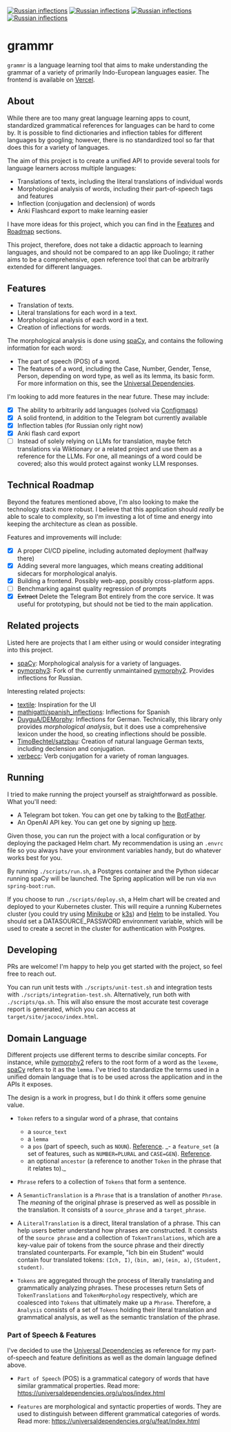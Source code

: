 [![Russian inflections](https://github.com/twaslowski/grammr/actions/workflows/deploy_inflection_ru.yaml/badge.svg)](https://github.com/twaslowski/grammr/actions/workflows/deploy_inflection_ru.yaml)
[![Russian inflections](https://github.com/twaslowski/grammr/actions/workflows/deploy_morphology.yaml/badge.svg)](https://github.com/twaslowski/grammr/actions/workflows/deploy_multi_inflection.yaml)
[![Russian inflections](https://github.com/twaslowski/grammr/actions/workflows/deploy_multi_inflection.yaml/badge.svg)](https://github.com/twaslowski/grammr/actions/workflows/deploy_morphology.yaml)
[![Russian inflections](https://github.com/twaslowski/grammr/actions/workflows/deploy_core.yml/badge.svg)](https://github.com/twaslowski/grammr/actions/workflows/deploy_core.yml)

# grammr

`grammr` is a language learning tool that aims to make understanding the grammar of a variety
of primarily Indo-European languages easier. The frontend is available on
[Vercel](https://grmmr.vercel.app/).

## About

While there are too many great language learning apps to count, standardized grammatical references
for languages can be hard to come by. It is possible to find dictionaries and inflection tables for
different languages by googling; however, there is no standardized tool so far that does this
for a variety of languages.

The aim of this project is to create a unified API to provide several tools for language learners
across multiple languages:

- Translations of texts, including the literal translations of individual words
- Morphological analysis of words, including their part-of-speech tags and features
- Inflection (conjugation and declension) of words
- Anki Flashcard export to make learning easier

I have more ideas for this project, which you can find in the [Features](#Features) and
[Roadmap](#Roadmap) sections.

This project, therefore, does not take a didactic approach to learning languages, and should
not be compared to an app like Duolingo; it rather aims to be a comprehensive, open reference
tool that can be arbitrarily extended for different languages.

## Features

- Translation of texts.
- Literal translations for each word in a text.
- Morphological analysis of each word in a text.
- Creation of inflections for words.

The morphological analysis is done using [spaCy](https://spacy.io/), and contains the following information for each word:

- The part of speech (POS) of a word.
- The features of a word, including the Case, Number, Gender, Tense, Person, depending on word type,
as well as its lemma, its basic form.
For more information on this, see the [Universal Dependencies](https://universaldependencies.org/u/feat/index.html).

I'm looking to add more features in the near future. These may include:

- [x] The ability to arbitrarily add languages (solved via [Configmaps](https://github.com/twaslowski/grammr/commit/889284f0#diff-782f304121c40d11b8bcd8db123db62a7a8192bbcc8b8098cf07064774cc7c24))
- [x] A solid frontend, in addition to the Telegram bot currently available
- [x] Inflection tables (for Russian only right now)
- [x] Anki flash card export
- [ ] Instead of solely relying on LLMs for translation, maybe fetch translations via Wiktionary
or a related project and use them as a reference for the LLMs. For one, all meanings of a word
could be covered; also this would protect against wonky LLM responses.

## Technical Roadmap

Beyond the features mentioned above, I'm also looking to make the technology stack more robust.
I believe that this application should _really_ be able to scale to complexity, so I'm investing
a lot of time and energy into keeping the architecture as clean as possible.

Features and improvements will include:

- [x] A proper CI/CD pipeline, including automated deployment (halfway there)
- [x] Adding several more languages, which means creating additional sidecars for morphological
analyis.
- [x] Building a frontend. Possibly web-app, possibly cross-platform apps.
- [ ] Benchmarking against quality regression of prompts
- [x] ~~Extract~~ Delete the Telegram Bot entirely from the core service. It was useful for prototyping, but
should not be tied to the main application.

## Related projects

Listed here are projects that I am either using or would consider integrating into this project.

- [spaCy](https://spacy.io/): Morphological analysis for a variety of languages.
- [pymorphy3](https://github.com/no-plagiarism/pymorphy3): Fork of the currently unmaintained [pymorphy2](https://github.com/pymorphy2/pymorphy2).
Provides inflections for Russian.

Interesting related projects:

- [textile](https://github.com/SalahEddineGhamri/textile): Inspiration for the UI
- [mathigatti/spanish_inflections](https://github.com/mathigatti/spanish_inflections?tab=readme-ov-file): Inflections for Spanish
- [DuyguA/DEMorphy](https://github.com/DuyguA/DEMorphy): Inflections for German. Technically, this library
only provides _morphological analysis_, but it does use a comprehensive lexicon under the hood,
so creating inflections should be possible.
- [TimoBechtel/satzbau](https://github.com/TimoBechtel/satzbau): Creation of natural language German texts, including declension and conjugation.
- [verbecc](https://github.com/bretttolbert/verbecc): Verb conjugation for a variety of roman languages.

## Running

I tried to make running the project yourself as straightforward as possible. What you'll need:

- A Telegram bot token. You can get one by talking to the [BotFather](https://t.me/botfather).
- An OpenAI API key. You can get one by signing up [here](https://platform.openai.com/signup).

Given those, you can run the project with a local configuration or by deploying the packaged
Helm chart. My recommendation is using an `.envrc` file so you always have your environment variables
handy, but do whatever works best for you.

By running `./scripts/run.sh`, a Postgres container and the Python sidecar running spaCy will be
launched. The Spring application will be run via `mvn spring-boot:run`.

If you choose to run `./scripts/deploy.sh`, a Helm chart will be created and deployed to your
Kubernetes cluster. This will require a running Kubernetes cluster (you could try using
[Minikube](https://minikube.sigs.k8s.io/docs/) or [k3s](https://k3s.io/)) and
[Helm](https://helm.sh/) to be installed. You should set a DATASOURCE_PASSWORD environment variable,
which will be used to create a secret in the cluster for authentication with Postgres.

## Developing

PRs are welcome! I'm happy to help you get started with the project, so feel free to reach out.

You can run unit tests with `./scripts/unit-test.sh` and integration tests with `./scripts/integration-test.sh`.
Alternatively, run both with `./scripts/qa.sh`. This will also ensure the most accurate test coverage
report is generated, which you can access at `target/site/jacoco/index.html`.

## Domain Language

Different projects use different terms to describe similar concepts. For instance, while
[pymorphy2](https://github.com/pymorphy2/pymorphy2) refers to the root form of a word as the `lexeme`,
[spaCy](https://spacy.io/) refers to it as the `lemma`. I've tried to standardize the terms used in
a unified domain language that is to be used across the application and in the APIs it exposes.

The design is a work in progress, but I do think it offers some genuine value.

- `Token` refers to a singular word of a phrase, that contains
  - a `source_text`
  - a `lemma`
  - a `pos` (part of speech, such as `NOUN`). [Reference](https://universaldependencies.org/u/pos/index.html).
  _- a `feature_set` (a set of features, such as `NUMBER=PLURAL` and `CASE=GEN`). [Reference](https://universaldependencies.org/u/feat/index.html).
  - an optional `ancestor` (a reference to another `Token` in the phrase that it relates to)._

- `Phrase` refers to a collection of `Tokens` that form a sentence.

- A `SemanticTranslation` is a `Phrase` that is a translation of another `Phrase`. The _meaning_
of the original phrase is preserved as well as possible in the translation.
It consists of a `source_phrase` and a `target_phrase`.

- A `LiteralTranslation` is a direct, literal translation of a phrase. This can help users better
understand how phrases are constructed. It consists of the `source phrase` and a collection of
`TokenTranslations`, which are a key-value pair of tokens from the source phrase and their
directly translated counterparts. For example, "Ich bin ein Student" would contain four translated
tokens: `(Ich, I)`, `(bin, am)`, `(ein, a)`, `(Student, student)`.

- `Tokens` are aggregated through the process of literally translating and grammatically analyzing
phrases. These processes return Sets of `TokenTranslations` and `TokenMorphology` respectively,
which are coalesced into `Tokens` that ultimately make up a `Phrase`.
Therefore, a `Analysis` consists of a set of `Tokens` holding their literal translation
and grammatical analysis, as well as the semantic translation of the phrase.

### Part of Speech & Features

I've decided to use the [Universal Dependencies](https://universaldependencies.org/) as reference
for my part-of-speech and feature definitions as well as the domain language defined above.

- `Part of Speech` (POS) is a grammatical category of words that have similar grammatical properties.
Read more: https://universaldependencies.org/u/pos/index.html

- `Features` are morphological and syntactic properties of words. They are used to distinguish
between different grammatical categories of words. Read more: https://universaldependencies.org/u/feat/index.html
